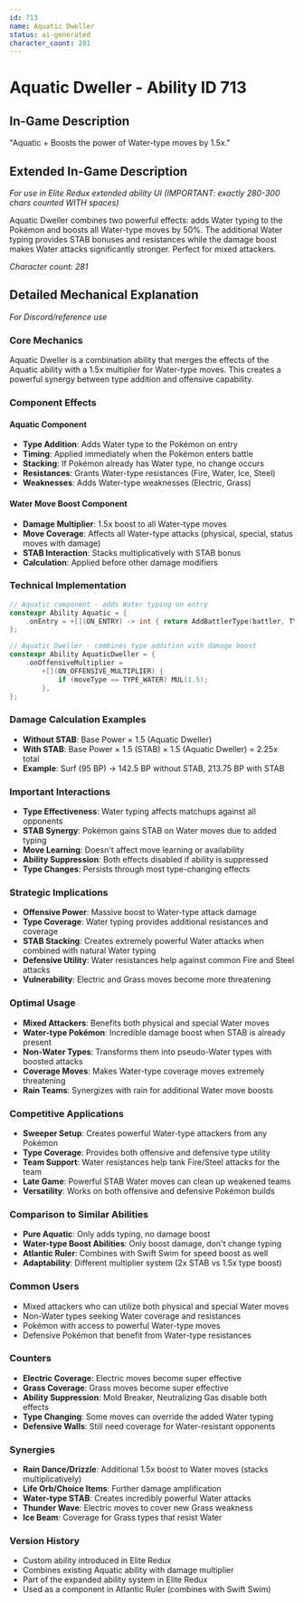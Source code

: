 ```yaml
---
id: 713
name: Aquatic Dweller
status: ai-generated
character_count: 281
---
```


# Aquatic Dweller - Ability ID 713

## In-Game Description
"Aquatic + Boosts the power of Water-type moves by 1.5x."

## Extended In-Game Description
*For use in Elite Redux extended ability UI (IMPORTANT: exactly 280-300 chars counted WITH spaces)*

Aquatic Dweller combines two powerful effects: adds Water typing to the Pokémon and boosts all Water-type moves by 50%. The additional Water typing provides STAB bonuses and resistances while the damage boost makes Water attacks significantly stronger. Perfect for mixed attackers.

*Character count: 281*

## Detailed Mechanical Explanation
*For Discord/reference use*

### Core Mechanics
Aquatic Dweller is a combination ability that merges the effects of the Aquatic ability with a 1.5x multiplier for Water-type moves. This creates a powerful synergy between type addition and offensive capability.

### Component Effects

#### Aquatic Component
- **Type Addition**: Adds Water type to the Pokémon on entry
- **Timing**: Applied immediately when the Pokémon enters battle
- **Stacking**: If Pokémon already has Water type, no change occurs
- **Resistances**: Grants Water-type resistances (Fire, Water, Ice, Steel)
- **Weaknesses**: Adds Water-type weaknesses (Electric, Grass)

#### Water Move Boost Component
- **Damage Multiplier**: 1.5x boost to all Water-type moves
- **Move Coverage**: Affects all Water-type attacks (physical, special, status moves with damage)
- **STAB Interaction**: Stacks multiplicatively with STAB bonus
- **Calculation**: Applied before other damage modifiers

### Technical Implementation
```c
// Aquatic component - adds Water typing on entry
constexpr Ability Aquatic = {
    .onEntry = +[](ON_ENTRY) -> int { return AddBattlerType(battler, TYPE_WATER); },
};

// Aquatic Dweller - combines type addition with damage boost
constexpr Ability AquaticDweller = {
    .onOffensiveMultiplier =
        +[](ON_OFFENSIVE_MULTIPLIER) {
            if (moveType == TYPE_WATER) MUL(1.5);
        },
};
```

### Damage Calculation Examples
- **Without STAB**: Base Power × 1.5 (Aquatic Dweller)
- **With STAB**: Base Power × 1.5 (STAB) × 1.5 (Aquatic Dweller) = 2.25x total
- **Example**: Surf (95 BP) → 142.5 BP without STAB, 213.75 BP with STAB

### Important Interactions
- **Type Effectiveness**: Water typing affects matchups against all opponents
- **STAB Synergy**: Pokémon gains STAB on Water moves due to added typing
- **Move Learning**: Doesn't affect move learning or availability
- **Ability Suppression**: Both effects disabled if ability is suppressed
- **Type Changes**: Persists through most type-changing effects

### Strategic Implications
- **Offensive Power**: Massive boost to Water-type attack damage
- **Type Coverage**: Water typing provides additional resistances and coverage
- **STAB Stacking**: Creates extremely powerful Water attacks when combined with natural Water typing
- **Defensive Utility**: Water resistances help against common Fire and Steel attacks
- **Vulnerability**: Electric and Grass moves become more threatening

### Optimal Usage
- **Mixed Attackers**: Benefits both physical and special Water moves
- **Water-type Pokémon**: Incredible damage boost when STAB is already present
- **Non-Water Types**: Transforms them into pseudo-Water types with boosted attacks
- **Coverage Moves**: Makes Water-type coverage moves extremely threatening
- **Rain Teams**: Synergizes with rain for additional Water move boosts

### Competitive Applications
- **Sweeper Setup**: Creates powerful Water-type attackers from any Pokémon
- **Type Coverage**: Provides both offensive and defensive type utility
- **Team Support**: Water resistances help tank Fire/Steel attacks for the team
- **Late Game**: Powerful STAB Water moves can clean up weakened teams
- **Versatility**: Works on both offensive and defensive Pokémon builds

### Comparison to Similar Abilities
- **Pure Aquatic**: Only adds typing, no damage boost
- **Water-type Boost Abilities**: Only boost damage, don't change typing
- **Atlantic Ruler**: Combines with Swift Swim for speed boost as well
- **Adaptability**: Different multiplier system (2x STAB vs 1.5x type boost)

### Common Users
- Mixed attackers who can utilize both physical and special Water moves
- Non-Water types seeking Water coverage and resistances
- Pokémon with access to powerful Water-type moves
- Defensive Pokémon that benefit from Water-type resistances

### Counters
- **Electric Coverage**: Electric moves become super effective
- **Grass Coverage**: Grass moves become super effective
- **Ability Suppression**: Mold Breaker, Neutralizing Gas disable both effects
- **Type Changing**: Some moves can override the added Water typing
- **Defensive Walls**: Still need coverage for Water-resistant opponents

### Synergies
- **Rain Dance/Drizzle**: Additional 1.5x boost to Water moves (stacks multiplicatively)
- **Life Orb/Choice Items**: Further damage amplification
- **Water-type STAB**: Creates incredibly powerful Water attacks
- **Thunder Wave**: Electric moves to cover new Grass weakness
- **Ice Beam**: Coverage for Grass types that resist Water

### Version History
- Custom ability introduced in Elite Redux
- Combines existing Aquatic ability with damage multiplier
- Part of the expanded ability system in Elite Redux
- Used as a component in Atlantic Ruler (combines with Swift Swim)